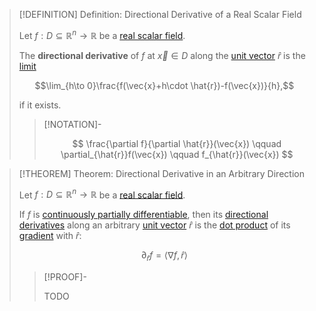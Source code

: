 >[!DEFINITION] Definition: Directional Derivative of a Real Scalar Field
>
>Let $f: D \subseteq \mathbb{R}^n \to \mathbb{R}$ be a [real scalar field](../Real%20Scalar%20Field.md).
>
>The **directional derivative** of $f$ at $\vec{x} \in D$ along the [unit vector](../../../../../Algebra/Linear%20Algebra/Vector%20Spaces/Normed%20Vector%20Spaces/Unit%20Vector.md) $\hat{r}$ is the [limit](../../../Univariate%20Real%20Analysis/Real%20Functions/Limits%20of%20Functions/Real%20Limits%20of%20a%20Function.md)
>
>$$\lim_{h\to 0}\frac{f(\vec{x}+h\cdot \hat{r})-f(\vec{x})}{h},$$
>
>if it exists.
>
>>[!NOTATION]-
>>
>>$$
>>\frac{\partial f}{\partial \hat{r}}(\vec{x}) \qquad \partial_{\hat{r}}f(\vec{x}) \qquad f_{\hat{r}}(\vec{x})
>>$$
>>
>

>[!THEOREM] Theorem: Directional Derivative in an Arbitrary Direction
>
>Let $f: D \subseteq \mathbb{R}^n \to \mathbb{R}$ be a [real scalar field](../Real%20Scalar%20Field.md). 
>
>If $f$ is [continuously partially differentiable](Partial%20Derivatives%20of%20Real%20Scalar%20Fields.md), then its [directional derivatives](Directional%20Derivatives%20of%20Real%20Scalar%20Fields.md) along an arbitrary [unit vector](../../../../../Algebra/Linear%20Algebra/Vector%20Spaces/Normed%20Vector%20Spaces/Unit%20Vector.md) $\hat{r}$ is the [dot product](../../../../../Algebra/Linear%20Algebra/Matrices/Row%20and%20Column%20Vectors/Real%20Vectors/Real%20Dot%20Product.md) of its [gradient](Gradient.md) with $\hat{r}$:
>
>$$
>\partial_{\hat{r}} f = \langle \nabla f, \hat{r}\rangle
>$$
>
>>[!PROOF]-
>>
>>TODO
>>
>
